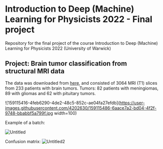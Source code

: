 # Introduction to Deep (Machine) Learning for Physicists 2022 - Final project
Repository for the final project of the course Introduction to Deep (Machine) Learning for Physicists 2022 (University of Warwick)


## Project: Brain tumor classification from structural MRI data

The data was downloaded from [here](https://figshare.com/articles/dataset/brain_tumor_dataset/1512427
), and consisted of 3064 MRI (T1) slices from 233 patients with brain tumors. 
Tumors: 82 patients with meningiomas, 89 with gliomas and 62 with pituitary tumors.

![159115416-4feb6290-4de2-48c5-852c-ae04fa27efdb](https://user-images.githubusercontent.com/4202630/159115486-6aace7a2-bd04-4f2f-9748-bbabbf5a799f.jpg  width=100)

Example of a batch:

![Untitled](https://user-images.githubusercontent.com/4202630/159115557-ed6045fb-c87f-4141-9751-f5f6d334e820.jpg)

Confusion matrix: 
![Untitled2](https://user-images.githubusercontent.com/4202630/159115596-686d2a46-de37-41b5-8498-9972b00348ed.jpg)
